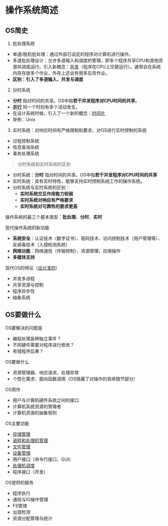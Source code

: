 # 操作系统简述

## OS简史

1. 批处理系统
  - 单道/脱机批处理：通过外部已设定的程序对计算机进行操作。
  - 多道批处理设计：允许多道输入和调度的管理，即多个程序共享CPU和其他资源并调度运行。引入新概念：[并发](#并发与并行)（程序在CPU上交替运行）。通常会在系统内存存放多个作业，外存上还会有很多后背作业。
  - **区别：引入了多道输入、并发与调度**
2. 分时系统
  - **分时** 指对时间的共享。OS中指**若干并发程序对CPU时间的共享**。
  - **[并行](#并发与并行)** 同一个时刻有多个活动发生。
  - 在设计系统时候，引入了一个新的概念：[时间片](#名词概念及区分)
  - 举例：Unix
3. 实时系统：对响应时间有严格限制和要求、对OS进行实时控制的系统
  - 过程控制系统
  - 信息查询系统
  - 事务处理系统

> 分时系统和实时系统的区别
- 分时系统：**分时** 指对时间的共享。OS中指**若干并发程序对CPU时间的共享**
- 实时系统：具有实时特性，能够支持实时控制系统工作的操作系统。
- 分时系统与实时系统的区别：
  - **实时系统交互作用能力较弱**
  - **实时系统对响应有严格要求**
  - **实时系统对可靠性的要求更高**

操作系统的最三个基本类型：**批处理**、**分时**、**实时**

现代操作系统的新功能
  - **系统安全**：认证技术（数字证书）、密码技术、访问控制技术（用户管理等）、反病毒技术（入侵检测系统）
  - **网络功能**：网络通信（传输控制）、资源管理、应用操作
  - **多媒体支持**

现代OS的特征（[设计准则](#系统设计原则)）
- 并发多进程
- 共享资源与控制
- 程序异步性
- 抽象系统

## OS要做什么
OS要解决的问题是
- 编程处理各种独立事件？
- 不同硬件需要对程序进行修改？
- 有错程序后果？

OS要做什么
- 资源管理器、响应请求、处理异常
- 个性化需求、面向函数调用（OS隐藏了对操作的具体细节部分）

OS用作
- 用户与计算机硬件系统之间的接口
- 计算机系统资源的管理者
- 计算机资源的抽象规则

OS主要功能
- [存储管理](#存储管理)
- [进程和处理机管理](#进程和处理机管理)
- [文件管理](#文件管理)
- [设备管理](#设备管理)
- 用户接口（命令行接口、GUI）
- [处理机调度](#处理机调度)
- 程序接口（开发）

OS提供的服务
- 程序执行
- 通信与IO操作管理
- FS管理
- 出错检测
- 资源分配管理与统计
